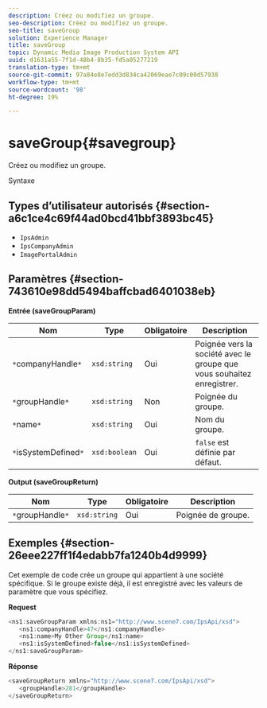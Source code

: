 ```yaml
---
description: Créez ou modifiez un groupe.
seo-description: Créez ou modifiez un groupe.
seo-title: saveGroup
solution: Experience Manager
title: saveGroup
topic: Dynamic Media Image Production System API
uuid: d1631a55-7f1d-48b4-8b35-fd5a05277219
translation-type: tm+mt
source-git-commit: 97a84e8e7edd3d834ca42069eae7c09c00d57938
workflow-type: tm+mt
source-wordcount: '98'
ht-degree: 19%

---
```



# saveGroup{#savegroup}

Créez ou modifiez un groupe.

Syntaxe

## Types d’utilisateur autorisés {#section-a6c1ce4c69f44ad0bcd41bbf3893bc45}

* `IpsAdmin`
* `IpsCompanyAdmin`
* `ImagePortalAdmin`

## Paramètres {#section-743610e98dd5494baffcbad6401038eb}

**Entrée (saveGroupParam)**

| Nom | Type | Obligatoire | Description |
|---|---|---|---|
| `*`companyHandle`*` | `xsd:string` | Oui | Poignée vers la société avec le groupe que vous souhaitez enregistrer. |
| `*`groupHandle`*` | `xsd:string` | Non | Poignée du groupe. |
| `*`name`*` | `xsd:string` | Oui | Nom du groupe. |
| `*`isSystemDefined`*` | `xsd:boolean` | Oui | `false` est définie par défaut. |

**Output (saveGroupReturn)**

| Nom | Type | Obligatoire | Description |
|---|---|---|---|
| `*`groupHandle`*` | `xsd:string` | Oui | Poignée de groupe. |

## Exemples {#section-26eee227ff1f4edabb7fa1240b4d9999}

Cet exemple de code crée un groupe qui appartient à une société spécifique. Si le groupe existe déjà, il est enregistré avec les valeurs de paramètre que vous spécifiez.

**Request**

```java
<ns1:saveGroupParam xmlns:ns1="http://www.scene7.com/IpsApi/xsd">
   <ns1:companyHandle>47</ns1:companyHandle>
   <ns1:name>My Other Group</ns1:name>
   <ns1:isSystemDefined>false</ns1:isSystemDefined>
</ns1:saveGroupParam>
```

**Réponse**

```java
<saveGroupReturn xmlns="http://www.scene7.com/IpsApi/xsd">
   <groupHandle>281</groupHandle>
</saveGroupReturn>
```

